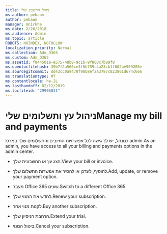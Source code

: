 ```yaml
---
title: ניהול החשבון שלי
ms.author: pebaum
author: pebaum
manager: mnirkhe
ms.date: 2/26/2018
ms.audience: Admin
ms.topic: article
ROBOTS: NOINDEX, NOFOLLOW
localization_priority: Normal
ms.collection: Adm_O365
ms.custom: Adm_O365
ms.assetid: f844501a-e575-48b8-9c1b-9f800c7b89f8
ms.openlocfilehash: 39b7f2a566ce3f6b759c4a23cb1f602be909205e
ms.sourcegitcommit: dd43cc0a9470f98b8ef2a3787c823801d674c666
ms.translationtype: MT
ms.contentlocale: he-IL
ms.lasthandoff: 02/12/2019
ms.locfileid: "29906031"
---
```

# <a name="manage-my-bill-and-payments"></a><span data-ttu-id="b1579-102">ניהול עץ ותשלומים שלי</span><span class="sxs-lookup"><span data-stu-id="b1579-102">Manage my bill and payments</span></span>

<span data-ttu-id="b1579-103">כמנהל, יש לך גישה לכל אפשרויות החיובים והתשלומים שלך במרכז admin.</span><span class="sxs-lookup"><span data-stu-id="b1579-103">As an admin, you have access to all your billing and payments options in the admin center.</span></span>
  
- <span data-ttu-id="b1579-104">הצג עץ או החשבונית שלך.</span><span class="sxs-lookup"><span data-stu-id="b1579-104">View your bill or invoice.</span></span>
    
- <span data-ttu-id="b1579-105">להוסיף, לעדכן או להסיר את אפשרות התשלום שלך.</span><span class="sxs-lookup"><span data-stu-id="b1579-105">Add, update, or remove your payment option.</span></span>
    
- <span data-ttu-id="b1579-106">מעבר Office 365 שונים.</span><span class="sxs-lookup"><span data-stu-id="b1579-106">Switch to a different Office 365.</span></span>
    
- <span data-ttu-id="b1579-107">לחדש את המנוי שלך.</span><span class="sxs-lookup"><span data-stu-id="b1579-107">Renew your subscription.</span></span>
    
- <span data-ttu-id="b1579-108">לקנות מנוי אחר.</span><span class="sxs-lookup"><span data-stu-id="b1579-108">Buy another subscription.</span></span>
    
- <span data-ttu-id="b1579-109">הרחבת הניסיון שלך.</span><span class="sxs-lookup"><span data-stu-id="b1579-109">Extend your trial.</span></span>
    
- <span data-ttu-id="b1579-110">ביטול המנוי.</span><span class="sxs-lookup"><span data-stu-id="b1579-110">Cancel your subscription.</span></span>
    

